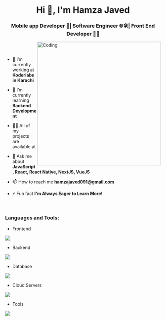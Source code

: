 
<h1 align="center">Hi 👋, I'm Hamza Javed</h1>
<h3 align="center">Mobile app Developer 📱| Software Engineer 🌐🛠️| Front End Developer 👨‍💻</h3>

<img align="right" alt="Coding" width="400" src="https://user-images.githubusercontent.com/74038190/229223263-cf2e4b07-2615-4f87-9c38-e37600f8381a.gif">
<br><br>

- 🔭 I’m currently working at **Koderlabs in Karachi**

- 🌱 I’m currently learning **Backend Development**

- 👨‍💻 All of my projects are available at 

- 💬 Ask me about **JavaScript, React, React Native, NextJS, VueJS**

- 📫 How to reach me **hamzajaved091@gmail.com**

- ⚡ Fun fact **I'm Always Eager to Learn More!**

<br>


<h3 align="left">Languages and Tools:</h3>

- Frontend
<p align="left">
  <a href="https://skillicons.dev">
    <img src="https://skillicons.dev/icons?i=js,ts,react,nextjs,redux,tailwind,materialui,bootstrap,sass" />
  </a>
</p>

- Backend
<p align="left">
  <a href="https://skillicons.dev">
    <img src="https://skillicons.dev/icons?i=nodejs,express,nestjs,redis" />
  </a>
</p>



- Database
<p align="left">
  <a href="https://skillicons.dev">
    <img src="https://skillicons.dev/icons?i=postgresql,mysql" />
  </a>
</p>

- Cloud Servers
<p align="left">
  <a href="https://skillicons.dev">
    <img src="https://skillicons.dev/icons?i=aws,firebase," />
  </a>
</p>

- Tools
<p align="left">
  <a href="https://skillicons.dev">
    <img src="https://skillicons.dev/icons?i=git,github,docker,figma,xd,vscode,postman,linux" />
  </a>
</p>
